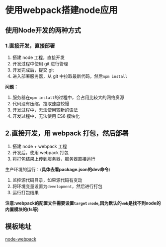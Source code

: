 # 使用webpack搭建node应用

## 使用Node开发的两种方式

### 1.直接开发，直接部署

1. 搭建 node 工程，直接开发
2. 开发过程中使用 git 进行管理
3. 开发完成后，提交 git
4. 进入部署服务器，从 git 中拉取最新代码，然后`npm install`

**问题：**

1. 服务器在`npm install`的过程中，会占用比较大的网络资源
2. 代码没有压缩，拉取速度较慢
3. 开发过程中，无法使用较新的语法
4. 开发过程中，无法使用 ES6 模块化

## 2.直接开发，用 webpack 打包，然后部署

1. 搭建 node + webpack 工程
2. 开发后，使用 webpack 打包
3. 将打包结果上传到服务器，服务器直接运行

生产环境的运行：(**具体去看package.json的dev命令**)

1. 监控源代码目录，如果源代码有变动
2. 将环境变量设置为`development`，然后进行打包
3. 运行打包结果



**注意:webpack的配置文件需要设置`target:node`,因为默认的`web`是找不到node的内置模块的(fs等)**

## 模板地址

[node-webpack](https://github.com/ZongYan30/node-webpack)